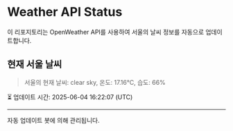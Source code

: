 
# Weather API Status

이 리포지토리는 OpenWeather API를 사용하여 서울의 날씨 정보를 자동으로 업데이트합니다.

## 현재 서울 날씨
> 서울의 현재 날씨: clear sky, 온도: 17.16°C, 습도: 66%

⏳ 업데이트 시간: 2025-06-04 16:22:07 (UTC)

---
자동 업데이트 봇에 의해 관리됩니다.
